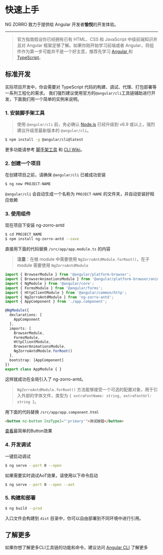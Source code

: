 快速上手
===
NG ZORRO 致力于提供给 Angular 开发者**愉悦**的开发体验。

---
> 官方指南假设你已经拥有已有 HTML、CSS 和 JavaScript 中级前端知识并且对 Angular 框架足够了解。如果你刚开始学习前端或者 Angular，将组件作为第一步可能并不是一个好主意，推荐先学习 <a href="http://www.angular.cn" target="_blank"> Angular </a> 和 <a href="https://www.typescriptlang.org/" target="_blank"> TypeScript</a>。


## 标准开发

实际项目开发中，你会需要对 TypeScript 代码的构建、调试、代理、打包部署等一系列工程化的需求。
我们强烈建议使用官方的`@angular/cli`工具链辅助进行开发，下面我们用一个简单的实例来说明。

### 1. 安装脚手架工具

> 使用 `@angular/cli` 前，务必确认 [Node.js](https://nodejs.org/en/) 已经升级到 v6.9 或以上，强烈建议升级至最新版本的 `@angular/cli`。

```bash
$ npm install -g @angular/cli@latest
```

更多功能请参考 [脚手架工具](https://github.com/angular/angular-cli) 和 [CLI Wiki](https://github.com/angular/angular-cli/wiki)。

### 2. 创建一个项目

在创建项目之前，请确保 `@angular/cli` 已被成功安装
```bash
$ ng new PROJECT-NAME
```

`@angular/cli` 会自动生成一个名称为 `PROJECT-NAME` 的文件夹，并自动安装好相应依赖

### 3. 使用组件

现在项目下安装 ng-zorro-antd
```bash
$ cd PROJECT_NAME
$ npm install ng-zorro-antd --save
```

直接用下面的代码替换 `/src/app/app.module.ts` 的内容

> **注意**：在根 module 中需要使用 `NgZorroAntdModule.forRoot()`，在子 module 需要使用 `NgZorroAntdModule` 

```typescript
import { BrowserModule } from '@angular/platform-browser';
import { BrowserAnimationsModule } from '@angular/platform-browser/animations';
import { NgModule } from '@angular/core';
import { FormsModule } from '@angular/forms';
import { HttpClientModule } from '@angular/common/http';
import { NgZorroAntdModule } from 'ng-zorro-antd';
import { AppComponent } from './app.component';

@NgModule({
  declarations: [
    AppComponent
  ],
  imports: [
    BrowserModule,
    FormsModule,
    HttpClientModule,
    BrowserAnimationsModule,
    NgZorroAntdModule.forRoot()
  ],
  bootstrap: [AppComponent]
})
export class AppModule { }

```
这样就成功在全局引入了 ng-zorro-antd。

> `NgZorroAntdModule.forRoot()` 方法能够接受一个可选的配置对象，用于引入外部的字体文件，类型为 `{ extraFontName: string, extraFontUrl: string }`。

用下面的代码替换 `/src/app/app.component.html`

```html
<button nz-button [nzType]="'primary'">测试按钮</button>
```
[查看](#/components/button)最简单的Button效果


### 4. 开发调试

一键启动调试

```bash
$ ng serve --port 0 --open
```

如果需要实时调试AoT效果，请使用以下命令启动

```bash
$ ng serve --port 0 --open --aot
```

### 5. 构建和部署

```bash
$ ng build --prod
```

入口文件会构建到 `dist` 目录中，你可以自由部署到不同环境中进行引用。



## 了解更多

如果你想了解更多CLI工具链的功能和命令，建议访问 [Angular CLI](https://github.com/angular/angular-cli) 了解更多
